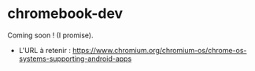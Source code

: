 # chromebook-dev

Coming soon ! (I promise).


- L'URL à retenir : https://www.chromium.org/chromium-os/chrome-os-systems-supporting-android-apps

